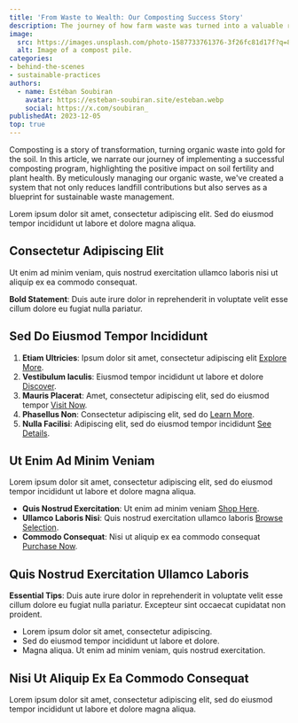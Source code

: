 ```yaml
---
title: 'From Waste to Wealth: Our Composting Success Story'
description: The journey of how farm waste was turned into a valuable resource for enriching soil, promoting a circular economy.
image:
  src: https://images.unsplash.com/photo-1587733761376-3f26fc81d17f?q=80&w=987&auto=format&fit=crop&ixlib=rb-4.0.3&ixid=M3wxMjA3fDB8MHxwaG90by1wYWdlfHx8fGVufDB8fHx8fA%3D%3D
  alt: Image of a compost pile.
categories:
- behind-the-scenes
- sustainable-practices
authors:
  - name: Estéban Soubiran
    avatar: https://esteban-soubiran.site/esteban.webp
    social: https://x.com/soubiran_
publishedAt: 2023-12-05
top: true
---
```


Composting is a story of transformation, turning organic waste into gold for the soil. In this article, we narrate our journey of implementing a successful composting program, highlighting the positive impact on soil fertility and plant health. By meticulously managing our organic waste, we've created a system that not only reduces landfill contributions but also serves as a blueprint for sustainable waste management.

Lorem ipsum dolor sit amet, consectetur adipiscing elit. Sed do eiusmod tempor incididunt ut labore et dolore magna aliqua.

## Consectetur Adipiscing Elit

Ut enim ad minim veniam, quis nostrud exercitation ullamco laboris nisi ut aliquip ex ea commodo consequat.

**Bold Statement**: Duis aute irure dolor in reprehenderit in voluptate velit esse cillum dolore eu fugiat nulla pariatur.

## Sed Do Eiusmod Tempor Incididunt

1. **Etiam Ultricies**: Ipsum dolor sit amet, consectetur adipiscing elit [Explore More](http://www.example.com).
2. **Vestibulum Iaculis**: Eiusmod tempor incididunt ut labore et dolore [Discover](http://www.example.com).
3. **Mauris Placerat**: Amet, consectetur adipiscing elit, sed do eiusmod tempor [Visit Now](http://www.example.com).
4. **Phasellus Non**: Consectetur adipiscing elit, sed do [Learn More](http://www.example.com).
5. **Nulla Facilisi**: Adipiscing elit, sed do eiusmod tempor incididunt [See Details](http://www.example.com).

## Ut Enim Ad Minim Veniam

Lorem ipsum dolor sit amet, consectetur adipiscing elit, sed do eiusmod tempor incididunt ut labore et dolore magna aliqua.

- **Quis Nostrud Exercitation**: Ut enim ad minim veniam [Shop Here](http://www.example.com).
- **Ullamco Laboris Nisi**: Quis nostrud exercitation ullamco laboris [Browse Selection](http://www.example.com).
- **Commodo Consequat**: Nisi ut aliquip ex ea commodo consequat [Purchase Now](http://www.example.com).

## Quis Nostrud Exercitation Ullamco Laboris

**Essential Tips**: Duis aute irure dolor in reprehenderit in voluptate velit esse cillum dolore eu fugiat nulla pariatur. Excepteur sint occaecat cupidatat non proident.

- Lorem ipsum dolor sit amet, consectetur adipiscing.
- Sed do eiusmod tempor incididunt ut labore et dolore.
- Magna aliqua. Ut enim ad minim veniam, quis nostrud exercitation.

## Nisi Ut Aliquip Ex Ea Commodo Consequat

Lorem ipsum dolor sit amet, consectetur adipiscing elit, sed do eiusmod tempor incididunt ut labore et dolore magna aliqua.
